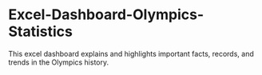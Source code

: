 # Excel-Dashboard-Olympics-Statistics

This excel dashboard explains and highlights important facts, records, and trends in the Olympics history.
